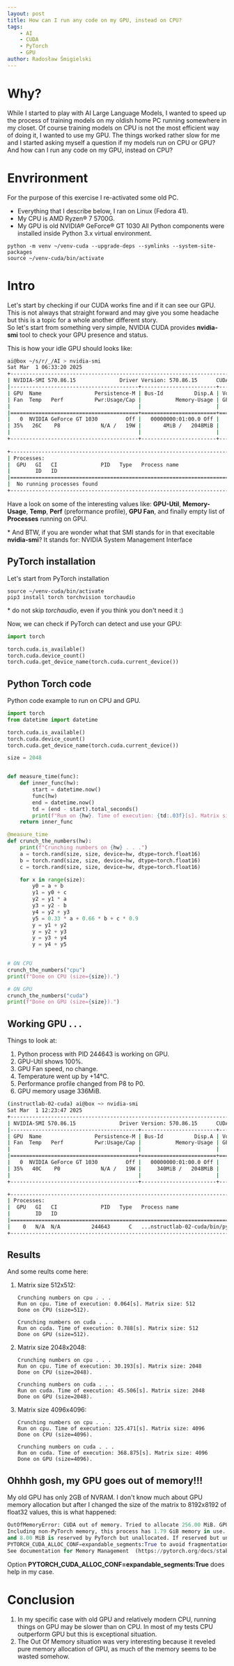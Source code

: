 ```yaml
---
layout: post
title: How can I run any code on my GPU, instead on CPU?
tags:
    - AI
    - CUDA
    - PyTorch
    - GPU
author: Radosław Śmigielski
---
```


Why?
====
While I started to play with AI Large Language Models, I wanted to speed up the process
of training models on my oldish home PC running somewhere in my closet. Of course training
models on CPU is not the most efficient way of doing it, I wanted to use my GPU.
The things worked rather slow for me and I started asking myself a question if my models
run on CPU or GPU? And how can I run any code on my GPU, instead on CPU?

Envrironment
============
For the purpose of this exercise I re-activated some old PC.
* Everything that I describe below, I ran on Linux (Fedora 41).
* My CPU is AMD Ryzen® 7 5700G.
* My GPU is old NVIDIA® GeForce® GT 1030
All Python components were installed inside Python 3.x virtual environment.
```
python -m venv ~/venv-cuda --upgrade-deps --symlinks --system-site-packages
source ~/venv-cuda/bin/activate
```

Intro
=====
Let's start by checking if our CUDA works fine and if it can see our GPU.
This is not always that straight forward and may give you some headache but this is a topic
for a whole another different story.  
So let's start from something very simple, NVIDIA CUDA provides __nvidia-smi__
tool to check your GPU presence and status.

This is how your idle GPU should looks like:
```bash
ai@box ~/s/r/_/AI > nvidia-smi
Sat Mar  1 06:33:20 2025
+-----------------------------------------------------------------------------------------+
| NVIDIA-SMI 570.86.15              Driver Version: 570.86.15      CUDA Version: 12.8     |
|-----------------------------------------+------------------------+----------------------+
| GPU  Name                 Persistence-M | Bus-Id          Disp.A | Volatile Uncorr. ECC |
| Fan  Temp   Perf          Pwr:Usage/Cap |           Memory-Usage | GPU-Util  Compute M. |
|                                         |                        |               MIG M. |
|=========================================+========================+======================|
|   0  NVIDIA GeForce GT 1030         Off |   00000000:01:00.0 Off |                  N/A |
| 35%   26C    P8             N/A /   19W |       4MiB /   2048MiB |      0%      Default |
|                                         |                        |                  N/A |
+-----------------------------------------+------------------------+----------------------+
                                                                                         
+-----------------------------------------------------------------------------------------+
| Processes:                                                                              |
|  GPU   GI   CI              PID   Type   Process name                        GPU Memory |
|        ID   ID                                                               Usage      |
|=========================================================================================|
|  No running processes found                                                             |
+-----------------------------------------------------------------------------------------+
```

Have a look on some of the interesting values like: __GPU-Util__, __Memory-Usage__, 
__Temp__, __Perf__ (preformance profile), __GPU Fan__, and finally empty list
of __Processes__ running on GPU.

\* And BTW, if you are wonder what that SMI stands for in that execitable __nvidia-smi__?
   It stands for: NVIDIA System Management Interface

PyTorch installation
--------------------
Let's start from PyTorch installation
```
source ~/venv-cuda/bin/activate
pip3 install torch torchvision torchaudio
```
\* do not skip _torchaudio_, even if you think you don't need it :)  

Now, we can check if PyTorch can detect and use your GPU:
```python
import torch

torch.cuda.is_available()
torch.cuda.device_count()
torch.cuda.get_device_name(torch.cuda.current_device())
```

Python Torch code
-----------------
Python code example to run on CPU and GPU.
```python
import torch
from datetime import datetime

torch.cuda.is_available()
torch.cuda.device_count()
torch.cuda.get_device_name(torch.cuda.current_device())

size = 2048


def measure_time(func):
    def inner_func(hw):
        start = datetime.now()
        func(hw)
        end = datetime.now()
        td = (end - start).total_seconds()
        print(f"Run on {hw}. Time of execution: {td:.03f}[s]. Matrix size: {size}")
    return inner_func

@measure_time
def crunch_the_numbers(hw):
    print(f"Crunching numbers on {hw} . . .")
    a = torch.rand(size, size, device=hw, dtype=torch.float16)
    b = torch.rand(size, size, device=hw, dtype=torch.float16)
    c = torch.rand(size, size, device=hw, dtype=torch.float16)

    for x in range(size):
        y0 = a + b
        y1 = y0 + c
        y2 = y1 * a
        y3 = y2 - b
        y4 = y2 + y3
        y5 = 0.33 * a + 0.66 * b + c * 0.9
        y = y1 + y2
        y = y2 + y3
        y = y3 + y4
        y = y4 + y5
 

# ON CPU
crunch_the_numbers("cpu")
print(f"Done on CPU (size={size}).")

# ON GPU
crunch_the_numbers("cuda")
print(f"Done on GPU (size={size}).")
```

Working GPU . . .
-----------------
Things to look at:
1. Python process with PID 244643 is working on GPU.
1. GPU-Util shows 100%.
1. GPU Fan speed, no change.
1. Temperature went up by +14°C.
1. Performance profile changed from P8 to P0.
1. GPU memory usage 336MiB.

```bash
(instructlab-02-cuda) ai@box ~> nvidia-smi
Sat Mar  1 12:23:47 2025
+-----------------------------------------------------------------------------------------+
| NVIDIA-SMI 570.86.15              Driver Version: 570.86.15      CUDA Version: 12.8     |
|-----------------------------------------+------------------------+----------------------+
| GPU  Name                 Persistence-M | Bus-Id          Disp.A | Volatile Uncorr. ECC |
| Fan  Temp   Perf          Pwr:Usage/Cap |           Memory-Usage | GPU-Util  Compute M. |
|                                         |                        |               MIG M. |
|=========================================+========================+======================|
|   0  NVIDIA GeForce GT 1030         Off |   00000000:01:00.0 Off |                  N/A |
| 35%   40C    P0             N/A /   19W |     340MiB /   2048MiB |    100%      Default |
|                                         |                        |                  N/A |
+-----------------------------------------+------------------------+----------------------+

+-----------------------------------------------------------------------------------------+
| Processes:                                                                              |
|  GPU   GI   CI              PID   Type   Process name                        GPU Memory |
|        ID   ID                                                               Usage      |
|=========================================================================================|
|    0   N/A  N/A          244643      C   ...nstructlab-02-cuda/bin/python        336MiB |
+-----------------------------------------------------------------------------------------+
```

Results
-------
And some reults come here:
1. Matrix size 512x512:
   ```
   Crunching numbers on cpu . . .
   Run on cpu. Time of execution: 0.064[s]. Matrix size: 512
   Done on CPU (size=512).

   Crunching numbers on cuda . . .
   Run on cuda. Time of execution: 0.788[s]. Matrix size: 512
   Done on GPU (size=512).
   ```
1. Matrix size 2048x2048:
   ```
   Crunching numbers on cpu . . .
   Run on cpu. Time of execution: 30.193[s]. Matrix size: 2048
   Done on CPU (size=2048).

   Crunching numbers on cuda . . .
   Run on cuda. Time of execution: 45.506[s]. Matrix size: 2048
   Done on GPU (size=2048).
   ```
1. Matrix size 4096x4096:
   ```
   Crunching numbers on cpu . . .
   Run on cpu. Time of execution: 325.471[s]. Matrix size: 4096
   Done on CPU (size=4096).

   Crunching numbers on cuda . . .
   Run on cuda. Time of execution: 368.875[s]. Matrix size: 4096
   Done on GPU (size=4096).
   ```

Ohhhh gosh, my GPU goes out of memory!!!
--------------------------------------
My old GPU has only 2GB of NVRAM. I don't know much about GPU memory allocation
but after I changed the size of the matrix to 8192x8192 of float32 values,
this is what happened:
```python
OutOfMemoryError: CUDA out of memory. Tried to allocate 256.00 MiB. GPU 0 has a total capacity of 1.95 GiB of which 153.81 MiB is free.
Including non-PyTorch memory, this process has 1.79 GiB memory in use. Of the allocated memory 1.75 GiB is allocated by PyTorch,
and 8.00 MiB is reserved by PyTorch but unallocated. If reserved but unallocated memory is large try setting
PYTORCH_CUDA_ALLOC_CONF=expandable_segments:True to avoid fragmentation.
See documentation for Memory Management  (https://pytorch.org/docs/stable/notes/cuda.html#environment-variables)
```
Option __PYTORCH_CUDA_ALLOC_CONF=expandable_segments:True__ does help in my case.

Conclusion
==========
1. In my specific case with old GPU and relatively modern CPU,
   running things on GPU may be slower than on CPU. In most
   of my tests CPU outperform GPU but this is exceptional situation.
1. The Out Of Memory situation was very interesting because
   it reveled pure memory allocation of GPU, as much of the memory
   seems to be wasted somehow.


